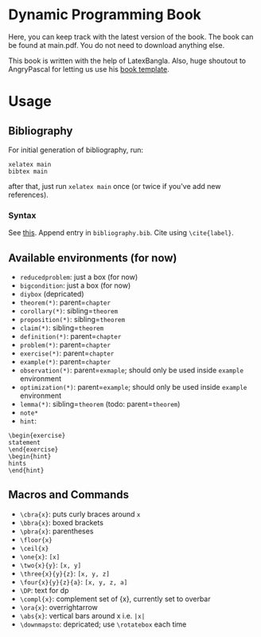 # Dynamic Programming Book
Here, you can keep track with the latest version of the book. The book can be found at main.pdf. You do not need to download anything else.

This book is written with the help of LatexBangla. Also, huge shoutout to AngryPascal for letting us use his [book template](https://github.com/AnglyPascal/book_template).

# Usage

## Bibliography
For initial generation of bibliography, run:

```
xelatex main
bibtex main
```

after that, just run `xelatex main` once (or twice if you've add new references).

### Syntax
See [this](https://www.overleaf.com/learn/latex/Bibliography_management_with_bibtex#The_bibliography_file). Append entry in `bibliography.bib`. Cite using `\cite{label}`.

## Available environments (for now)

  - `reducedproblem`: just a box (for now)
  - `bigcondition`: just a box (for now)
  - `diybox` (depricated)
  - `theorem(*)`: parent=`chapter`
  - `corollary(*)`: sibling=`theorem`
  - `proposition(*)`: sibling=`theorem`
  - `claim(*)`: sibling=`theorem`
  - `definition(*)`: parent=`chapter`
  - `problem(*)`: parent=`chapter`
  - `exercise(*)`: parent=`chapter`
  - `example(*)`: parent=`chapter`
  - `observation(*)`: parent=`exmaple`; should only be used inside `example` environment
  - `optimization(*)`: parent=`example`; should only be used inside `example` environment
  - `lemma(*)`: sibling=`theorem` (todo: parent=`theorem`)
  - `note*`
  - `hint`:
```
\begin{exercise}
statement
\end{exercise}
\begin{hint}
hints
\end{hint}
```

## Macros and Commands
- `\cbra{x}`: puts curly braces around `x`
- `\bbra{x}`: boxed brackets
- `\pbra{x}`: parentheses
- `\floor{x}`
- `\ceil{x}`
- `\one{x}`: `[x]`
- `\two{x}{y}`: `[x, y]`
- `\three{x}{y}{z}`: `[x, y, z]`
- `\four{x}{y}{z}{a}`: `[x, y, z, a]`
- `\DP`: text for dp
- `\compl{x}`: complement set of {x}, currently set to overbar
- `\ora{x}`: overrightarrow
- `\abs{x}`: vertical bars around x i.e. `|x|`
- `\downmapsto`: depricated; use `\rotatebox` each time
